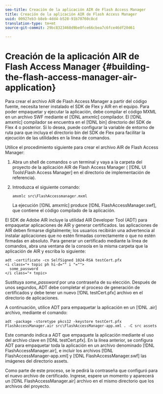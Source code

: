 ```yaml
---
seo-title: Creación de la aplicación AIR de Flash Access Manager
title: Creación de la aplicación AIR de Flash Access Manager
uuid: 00927eb3-b8eb-4dd4-b528-91b70760c8cd
translation-type: tm+mt
source-git-commit: 29bc8323460d9be0fce66cbea7c6fce46df20d61

---
```



# Creación de la aplicación AIR de Flash Access Manager {#building-the-flash-access-manager-air-application}

Para crear el archivo AIR de Flash Access Manager a partir del código fuente, necesita tener instalado el SDK de Flex y AIR en el equipo. Para poder empaquetar y ejecutar la aplicación, debe compilar el código MXML en un archivo SWF mediante el [!DNL amxmlc] compilador. El [!DNL amxmlc] compilador se encuentra en el [!DNL bin] directorio del SDK de Flex 4 o posterior. Si lo desea, puede configurar la variable de entorno de ruta para que incluya el directorio bin del SDK de Flex para facilitar la ejecución de las utilidades en la línea de comandos.

Utilice el procedimiento siguiente para crear el archivo AIR de Flash Access Manager:

1. Abra un shell de comandos o un terminal y vaya a la carpeta del proyecto de la aplicación AIR de Flash Access Manager ( [!DNL UI Tools\Flash Access Manager] en el directorio de implementación de referencia).
1. Introduzca el siguiente comando:

   ```
   amxmlc src\FlashAccessmanager.mxml
   ```

   La ejecución [!DNL amxmlc] produce [!DNL FlashAccessManager.swf], que contiene el código compilado de la aplicación.

El SDK de Adobe AIR incluye la utilidad AIR Developer Tool (ADT) para empaquetar aplicaciones de AIR y generar certificados. las aplicaciones de AIR deben firmarse digitalmente; los usuarios recibirán una advertencia al instalar aplicaciones que no estén firmadas correctamente o que no estén firmadas en absoluto. Para generar un certificado mediante la línea de comandos, abra una ventana de la consola en la misma carpeta que la aplicación de AIR y escriba lo siguiente:

```
adt -certificate -cn SelfSigned 1024-RSA testCert.pfx  
<i class="+ topic ph hi-d="" i "="">
  some_password 
</i class="+ topic>
```

Sustituya *some_password* por una contraseña de su elección. Después de unos segundos, ADT debe completar el proceso de generación de certificados y debe tener un nuevo [!DNL testCert.pfx] archivo en el directorio de aplicaciones.

A continuación, utilice ADT para empaquetar la aplicación en un [!DNL .air] archivo, mediante el comando:

```
adt -package -storetype pkcs12 -keystore testCert.pfx FlashAccessManager.air src\FlashAccessManager-app.xml . -C src assets
```

Este comando indica a ADT que empaquete la aplicación mediante el uso del archivo clave en [!DNL testCert.pfx]. En la línea anterior, se configura ADT para empaquetar toda la aplicación en un archivo denominado [!DNL FlashAccessManager.air], e incluir los archivos [!DNL FlashAccessManager-app.xml] y [!DNL FlashAccessManager.swf] las imágenes del directorio assets.

Como parte de este proceso, se le pedirá la contraseña que configuró para el nuevo archivo de certificado. Ingrese, espere un momento y aparecerá un [!DNL FlashAccessManager.air] archivo en el mismo directorio que los archivos del proyecto.
